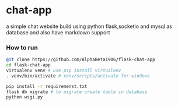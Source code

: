 # chat-app

a simple chat website build using python flask,socketio and mysql as database and also have markdown support

### How to run 
```bash
git clone https://github.com/AlphaBeta1906/flask-chat-app
cd flask-chat-app
virtualenv venv # use pip install virtualenv
. venv/bin/activate # venv/scripts/activate for windows

pip install -r requiremenst.txt
flask db migrate # to migrate create table in database
python wsgi.py
```
